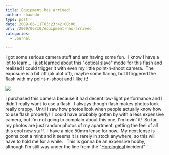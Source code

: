 ```yaml
---
title: Equipment has arrived!
author: shawndo
type: post
date: 2009-06-11T03:23:42+00:00
url: /2009/06/10/equipment-has-arrived
categories:
  - Journal

---
```

I got some serious camera stuff and am having some fun.  I know I have a lot to learn... I just learned about this "optical slave" mode for this flash and realized I could trigger it with even my little point-n-shoot camera.  The exposure is a bit off (ok alot off), maybe some flaring, but I triggered the flash with my point-n-shoot and I like it!

![](/images/2009/06/d90andstuff.jpg)

I purchased this camera because it had decent low-light performance and I didn't really want to use a flash.  I always though flash makes photos look really crappy.  Until I saw how photos look when people actually know how to use flash properly!  I could have probably gotten by with a less expensive camera, but I'm not going to complain about this one, I'm lovin' it!  So far, my photos are just random photos of my apartment, getting the feel of all this cool new stuff.  I have a nice 50mm lense for now.  My next lense is gonna cost a mint and it seems it is rarely in stock anywhere, so this will have to hold me for a while.   This is gonna be an expensive hobby, although I'm still way under the line from the "[Horological][1] incident"

 [1]: http://en.wikipedia.org/wiki/Horology